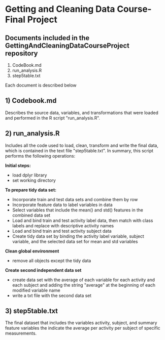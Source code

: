 # Getting and Cleaning Data Course- Final Project  


## Documents included in the GettingAndCleaningDataCourseProject repository

1) CodeBook.md
2) run_analysis.R
3) step5table.txt

Each document is described below


## 1) Codebook.md

Describes the source data, variables, and transformations that were loaded and performed in the R script "run_analysis.R".


## 2) run_analysis.R

Includes all the code used to load, clean, transform and write the final data, which is contained in the text file "step5table.txt".
In summary, this script performs the following operations:


**Initial steps:**  
- load dplyr library  
- set working directory   

**To prepare tidy data set:**  
- Incorporate train and test data sets and combine them by row  
- Incorporate feature data to label variables in data  
- Select variables that include the mean() and std() features in the combined data set  
- Load and bind train and test activity label data, then match with class labels and replace with descriptive activity names  
- Load and bind train and test activity subject data  
- Create tidy data set by binding the activity label variable, subject variable, and the selected data set for mean and std variables  

**Clean global environment**  
- remove all objects except the tidy data  

**Create second independent data set**  
- create data set with the average of each variable for each activity and each subject and adding the string "average" at the beginning of each modified variable name  
- write a txt file with the second data set  


## 3) step5table.txt

The final dataset that includes the variables activity, subject, and summary feature variables the indicate the average per activity per subject of specific measurements.

